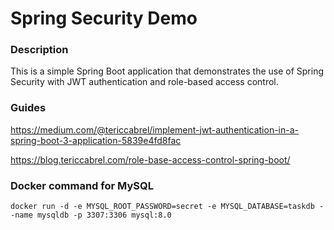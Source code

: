 # Spring Security Demo

### Description
This is a simple Spring Boot application that demonstrates the use of Spring Security with JWT authentication and role-based access control.

### Guides
https://medium.com/@tericcabrel/implement-jwt-authentication-in-a-spring-boot-3-application-5839e4fd8fac

https://blog.tericcabrel.com/role-base-access-control-spring-boot/

### Docker command for MySQL
```shell
docker run -d -e MYSQL_ROOT_PASSWORD=secret -e MYSQL_DATABASE=taskdb --name mysqldb -p 3307:3306 mysql:8.0
```
